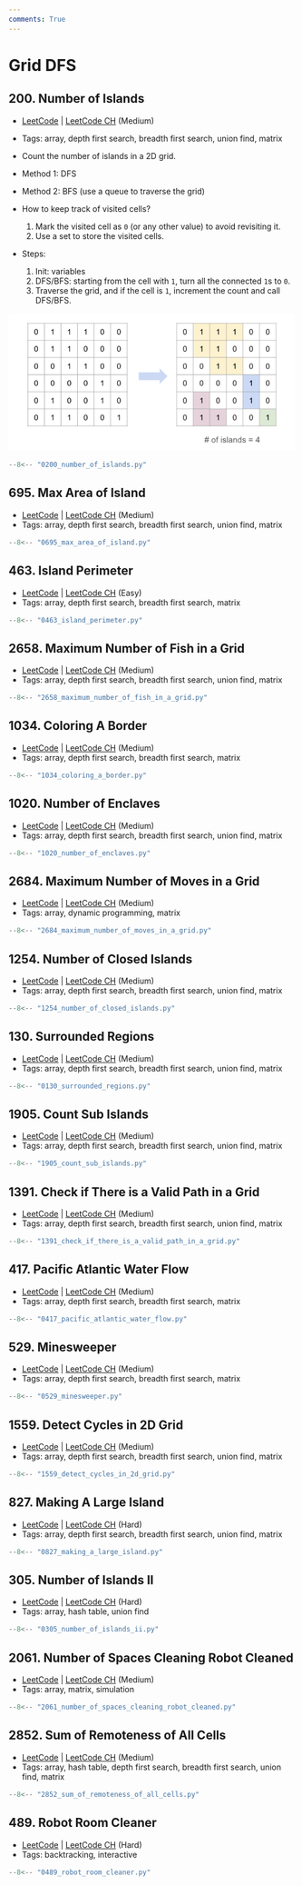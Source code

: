 ```yaml
---
comments: True
---
```


# Grid DFS

## 200. Number of Islands

-   [LeetCode](https://leetcode.com/problems/number-of-islands/) | [LeetCode CH](https://leetcode.cn/problems/number-of-islands/) (Medium)
-   Tags: array, depth first search, breadth first search, union find, matrix
-   Count the number of islands in a 2D grid.
-   Method 1: DFS
-   Method 2: BFS (use a queue to traverse the grid)

-   How to keep track of visited cells?

    1. Mark the visited cell as `0` (or any other value) to avoid revisiting it.
    2. Use a set to store the visited cells.

-   Steps:
    1. Init: variables
    2. DFS/BFS: starting from the cell with `1`, turn all the connected `1`s to `0`.
    3. Traverse the grid, and if the cell is `1`, increment the count and call DFS/BFS.

![0200](../assets/0200.jpg)

```python title="200. Number of Islands"
--8<-- "0200_number_of_islands.py"
```

## 695. Max Area of Island

-   [LeetCode](https://leetcode.com/problems/max-area-of-island/) | [LeetCode CH](https://leetcode.cn/problems/max-area-of-island/) (Medium)
-   Tags: array, depth first search, breadth first search, union find, matrix

```python title="695. Max Area of Island"
--8<-- "0695_max_area_of_island.py"
```

## 463. Island Perimeter

-   [LeetCode](https://leetcode.com/problems/island-perimeter/) | [LeetCode CH](https://leetcode.cn/problems/island-perimeter/) (Easy)
-   Tags: array, depth first search, breadth first search, matrix

```python title="463. Island Perimeter"
--8<-- "0463_island_perimeter.py"
```

## 2658. Maximum Number of Fish in a Grid

-   [LeetCode](https://leetcode.com/problems/maximum-number-of-fish-in-a-grid/) | [LeetCode CH](https://leetcode.cn/problems/maximum-number-of-fish-in-a-grid/) (Medium)
-   Tags: array, depth first search, breadth first search, union find, matrix

```python title="2658. Maximum Number of Fish in a Grid"
--8<-- "2658_maximum_number_of_fish_in_a_grid.py"
```

## 1034. Coloring A Border

-   [LeetCode](https://leetcode.com/problems/coloring-a-border/) | [LeetCode CH](https://leetcode.cn/problems/coloring-a-border/) (Medium)
-   Tags: array, depth first search, breadth first search, matrix

```python title="1034. Coloring A Border"
--8<-- "1034_coloring_a_border.py"
```

## 1020. Number of Enclaves

-   [LeetCode](https://leetcode.com/problems/number-of-enclaves/) | [LeetCode CH](https://leetcode.cn/problems/number-of-enclaves/) (Medium)
-   Tags: array, depth first search, breadth first search, union find, matrix

```python title="1020. Number of Enclaves"
--8<-- "1020_number_of_enclaves.py"
```

## 2684. Maximum Number of Moves in a Grid

-   [LeetCode](https://leetcode.com/problems/maximum-number-of-moves-in-a-grid/) | [LeetCode CH](https://leetcode.cn/problems/maximum-number-of-moves-in-a-grid/) (Medium)
-   Tags: array, dynamic programming, matrix

```python title="2684. Maximum Number of Moves in a Grid"
--8<-- "2684_maximum_number_of_moves_in_a_grid.py"
```

## 1254. Number of Closed Islands

-   [LeetCode](https://leetcode.com/problems/number-of-closed-islands/) | [LeetCode CH](https://leetcode.cn/problems/number-of-closed-islands/) (Medium)
-   Tags: array, depth first search, breadth first search, union find, matrix

```python title="1254. Number of Closed Islands"
--8<-- "1254_number_of_closed_islands.py"
```

## 130. Surrounded Regions

-   [LeetCode](https://leetcode.com/problems/surrounded-regions/) | [LeetCode CH](https://leetcode.cn/problems/surrounded-regions/) (Medium)
-   Tags: array, depth first search, breadth first search, union find, matrix

```python title="130. Surrounded Regions"
--8<-- "0130_surrounded_regions.py"
```

## 1905. Count Sub Islands

-   [LeetCode](https://leetcode.com/problems/count-sub-islands/) | [LeetCode CH](https://leetcode.cn/problems/count-sub-islands/) (Medium)
-   Tags: array, depth first search, breadth first search, union find, matrix

```python title="1905. Count Sub Islands"
--8<-- "1905_count_sub_islands.py"
```

## 1391. Check if There is a Valid Path in a Grid

-   [LeetCode](https://leetcode.com/problems/check-if-there-is-a-valid-path-in-a-grid/) | [LeetCode CH](https://leetcode.cn/problems/check-if-there-is-a-valid-path-in-a-grid/) (Medium)
-   Tags: array, depth first search, breadth first search, union find, matrix

```python title="1391. Check if There is a Valid Path in a Grid"
--8<-- "1391_check_if_there_is_a_valid_path_in_a_grid.py"
```

## 417. Pacific Atlantic Water Flow

-   [LeetCode](https://leetcode.com/problems/pacific-atlantic-water-flow/) | [LeetCode CH](https://leetcode.cn/problems/pacific-atlantic-water-flow/) (Medium)
-   Tags: array, depth first search, breadth first search, matrix

```python title="417. Pacific Atlantic Water Flow"
--8<-- "0417_pacific_atlantic_water_flow.py"
```

## 529. Minesweeper

-   [LeetCode](https://leetcode.com/problems/minesweeper/) | [LeetCode CH](https://leetcode.cn/problems/minesweeper/) (Medium)
-   Tags: array, depth first search, breadth first search, matrix

```python title="529. Minesweeper"
--8<-- "0529_minesweeper.py"
```

## 1559. Detect Cycles in 2D Grid

-   [LeetCode](https://leetcode.com/problems/detect-cycles-in-2d-grid/) | [LeetCode CH](https://leetcode.cn/problems/detect-cycles-in-2d-grid/) (Medium)
-   Tags: array, depth first search, breadth first search, union find, matrix

```python title="1559. Detect Cycles in 2D Grid"
--8<-- "1559_detect_cycles_in_2d_grid.py"
```

## 827. Making A Large Island

-   [LeetCode](https://leetcode.com/problems/making-a-large-island/) | [LeetCode CH](https://leetcode.cn/problems/making-a-large-island/) (Hard)
-   Tags: array, depth first search, breadth first search, union find, matrix

```python title="827. Making A Large Island"
--8<-- "0827_making_a_large_island.py"
```

## 305. Number of Islands II

-   [LeetCode](https://leetcode.com/problems/number-of-islands-ii/) | [LeetCode CH](https://leetcode.cn/problems/number-of-islands-ii/) (Hard)
-   Tags: array, hash table, union find

```python title="305. Number of Islands II"
--8<-- "0305_number_of_islands_ii.py"
```

## 2061. Number of Spaces Cleaning Robot Cleaned

-   [LeetCode](https://leetcode.com/problems/number-of-spaces-cleaning-robot-cleaned/) | [LeetCode CH](https://leetcode.cn/problems/number-of-spaces-cleaning-robot-cleaned/) (Medium)
-   Tags: array, matrix, simulation

```python title="2061. Number of Spaces Cleaning Robot Cleaned"
--8<-- "2061_number_of_spaces_cleaning_robot_cleaned.py"
```

## 2852. Sum of Remoteness of All Cells

-   [LeetCode](https://leetcode.com/problems/sum-of-remoteness-of-all-cells/) | [LeetCode CH](https://leetcode.cn/problems/sum-of-remoteness-of-all-cells/) (Medium)
-   Tags: array, hash table, depth first search, breadth first search, union find, matrix

```python title="2852. Sum of Remoteness of All Cells"
--8<-- "2852_sum_of_remoteness_of_all_cells.py"
```

## 489. Robot Room Cleaner

-   [LeetCode](https://leetcode.com/problems/robot-room-cleaner/) | [LeetCode CH](https://leetcode.cn/problems/robot-room-cleaner/) (Hard)
-   Tags: backtracking, interactive

```python title="489. Robot Room Cleaner"
--8<-- "0489_robot_room_cleaner.py"
```

